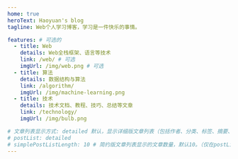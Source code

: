 ```yaml
---
home: true
heroText: Haoyuan's blog
tagline: Web个人学习博客，学习是一件快乐的事情。

features: # 可选的
  - title: Web
    details: Web全栈框架、语言等技术
    link: /web/ # 可选
    imgUrl: /img/web.png # 可选
  - title: 算法
    details: 数据结构与算法
    link: /algorithm/
    imgUrl: /img/machine-learning.png
  - title: 技术
    details: 技术文档、教程、技巧、总结等文章
    link: /technology/
    imgUrl: /img/bulb.png

# 文章列表显示方式: detailed 默认，显示详细版文章列表（包括作者、分类、标签、摘要、分页等）| simple => 显示简约版文章列表（仅标题和日期）| none 不显示文章列表
# postList: detailed
# simplePostListLength: 10 # 简约版文章列表显示的文章数量，默认10。（仅在postList设置为simple时生效）
---
```

